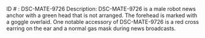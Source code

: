 ID # : DSC-MATE-9726
Description: DSC-MATE-9726 is a male robot news anchor with a green head that is not arranged. The forehead is marked with a goggle overlaid. One notable accessory of DSC-MATE-9726 is a red cross earring on the ear and a normal gas mask during news broadcasts.